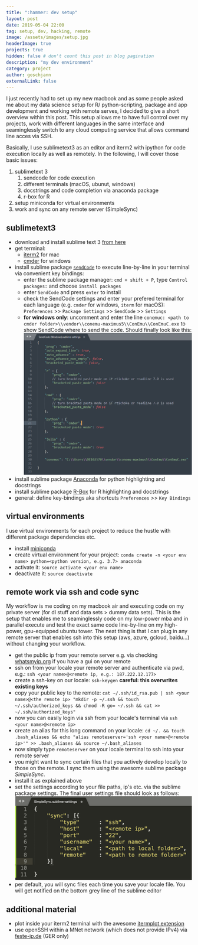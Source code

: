 ```yaml
---
title: ":hammer: dev setup"
layout: post
date: 2019-05-04 22:00
tag: setup, dev, hacking, remote
image: /assets/images/setup.jpg
headerImage: true
projects: true
hidden: false # don't count this post in blog pagination
description: "my dev environment"
category: project
author: goschjann
externalLink: false
---
```


I just recently had to set up my new macbook and as some people asked me about my data science setup for R/ python-scripting, package and app development and working with remote serves, I decided to give a short overview within this post. This setup allows me to have full control over my projects, work with different languages in the same interface and seaminglessly switch to any cloud computing service that allows command line acces via SSH. 

Basically, I use sublimetext3 as an editor and iterm2 with ipython for code execution locally as well as remotely. In the following, I will cover those basic issues:

1. sublimetext 3 
    1. sendcode for code execution
    2. different terminals (macOS, ubunut, windows)
    4. docstrings and code completion via anaconda package
    5. r-box for R
2. setup miniconda for virtual environments
3. work and sync on any remote server (SimpleSync)

## sublimetext3 

* download and install sublime text 3 [from here](https://www.sublimetext.com/3)
* get terminal: 
    * [iterm2](https://www.iterm2.com/) for mac 
    * [cmder](https://cmder.net) for windows
* install sublime package [`sendCode`](https://github.com/randy3k/SendCode) to execute line-by-line in your terminal via convenient key bindings:
    * enter the sublime package manager: `cmd + shift + P`, type `Control packages:` and choose `install packages`
    * enter `SendCode` and press `enter` to install 
    * check the SendCode settings and enter your prefered terminal for each language (e.g. `cmder` for windows, `iterm` for macOS): `Preferences` >> `Package Settings` >> `SendCode` >> `Settings`
    * **for windows only**: uncomment and enter the line `conemuc: <path to cmder folder>\\vendor\\conemu-maximus5\\ConEmu\\ConEmuC.exe` to show SendCode where to send the code. Should finally look like this: ![cmder issues windoof](/assets/images/cmder.jpg)
* install sublime package [Anaconda](https://packagecontrol.io/packages/Anaconda) for python highlighting and docstrings
* install sublime package [R-Box](https://packagecontrol.io/packages/R-Box) for R highlighting and docstrings
* general: define key-bindings aka shortcuts `Preferences` >> `Key Bindings` 

## virtual environments

I use virtual environments for each project to reduce the hustle with different package dependencies etc. 

* install [miniconda](https://docs.conda.io/en/latest/miniconda.html)
* create virtual environment for your project: `conda create -n <your env name> python=<python version, e.g. 3.7> anaconda`
* activate it: `source activate <your env name>`
* deactivate it: `source deactivate`

## remote work via ssh and code sync

My workflow is me coding on my macbook air and executing code on my private server (for dl stuff and data sets > dummy data sets). This is the setup that enables me to seaminglessly code on my low-power mba and in parallel execute and test the exact same code line-by-line on my high-power, gpu-equipped ubuntu tower. The neat thing is that I can plug in any remote server that enables ssh into this setup (aws, azure, gcloud, baidu...) without changing your workflow. 

* get the public ip from your remote server e.g. via checking [whatsmyip.org](https://www.whatsmyip.org/) if you have a gui on your remote
* ssh on from your locale your remote server and authenticate via pwd, e.g.: `ssh <your name>@<remote ip, e.g.: 187.222.12.177>`
* create a ssh-key on our locale: `ssh-keygen` **careful: this overwrites existing keys**
* copy your public key to the remote: `cat ~/.ssh/id_rsa.pub | ssh <your name>@<the remote ip> "mkdir -p ~/.ssh && touch ~/.ssh/authorized_keys && chmod -R go= ~/.ssh && cat >> ~/.ssh/authorized_keys"`
* now you can easily login via ssh from your locale's terminal via `ssh <your name>@<remote ip>`
* create an alias for this long command on your locale: `cd ~/. && touch .bash_aliases && echo "alias remoteserver='ssh <your name>@<remote ip>'" >> .bash_aliases && source ~/.bash_aliases`
* now simply type `remoteserver` on your locale terminal to ssh into your remote server
* you might want to sync certain files that you actively develop locally to those on the remote. I sync them using the awesome sublime package *SimpleSync*.
* install it as explained above
* set the settings according to your file paths, ip's etc. via the sublime package settings. The final user settings file should look as follows: ![simple sync](/assets/images/simplesync.png)
* per default, you will sync files each time you save your locale file. You will get notified on the bottom grey line of the sublime editor

 
## additional material 

* plot inside your iterm2 terminal with the awesome [itermplot extension](https://github.com/daleroberts/itermplot)
* use openSSH within a MNet network (which does not provide IPv4) via [feste-ip.de](https://forum.m-net.de/viewtopic.php?f=20&t=8883#p78454) (GER only) 